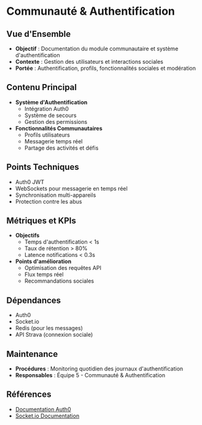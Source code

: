 # Communauté & Authentification

## Vue d'Ensemble
- **Objectif** : Documentation du module communautaire et système d'authentification
- **Contexte** : Gestion des utilisateurs et interactions sociales
- **Portée** : Authentification, profils, fonctionnalités sociales et modération

## Contenu Principal
- **Système d'Authentification**
  - Intégration Auth0
  - Système de secours
  - Gestion des permissions
- **Fonctionnalités Communautaires**
  - Profils utilisateurs
  - Messagerie temps réel
  - Partage des activités et défis

## Points Techniques
- Auth0 JWT
- WebSockets pour messagerie en temps réel
- Synchronisation multi-appareils
- Protection contre les abus

## Métriques et KPIs
- **Objectifs**
  - Temps d'authentification < 1s
  - Taux de rétention > 80%
  - Latence notifications < 0.3s
- **Points d'amélioration**
  - Optimisation des requêtes API
  - Flux temps réel
  - Recommandations sociales

## Dépendances
- Auth0
- Socket.io
- Redis (pour les messages)
- API Strava (connexion sociale)

## Maintenance
- **Procédures** : Monitoring quotidien des journaux d'authentification
- **Responsables** : Équipe 5 - Communauté & Authentification

## Références
- [Documentation Auth0](https://auth0.com/docs/)
- [Socket.io Documentation](https://socket.io/docs/v4/)
